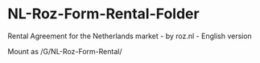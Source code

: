 # NL-Roz-Form-Rental-Folder
Rental Agreement for the Netherlands market - by roz.nl - English version

Mount as /G/NL-Roz-Form-Rental/

